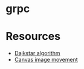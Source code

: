 # grpc
# Resources
* [Dajkstar algorithm](https://gist.github.com/jpillora/7382441)
* [Canvas image movement](https://codepen.io/JTParrett/pen/vgwHA)
